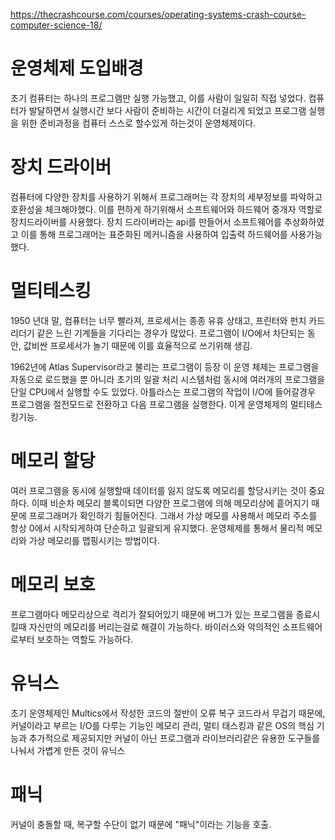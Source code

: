 https://thecrashcourse.com/courses/operating-systems-crash-course-computer-science-18/

# 운영체제 도입배경
초기 컴퓨터는 하나의 프로그램만 실행 가능했고, 이를 사람이 일일히 직접 넣었다.
컴퓨터가 발달하면서 실행시간 보다 사람이 준비하는 시간이 더걸리게 되었고 
프로그램 실행을 위한 준비과정을 컴퓨터 스스로 할수있게 하는것이 운영체제이다.

# 장치 드라이버
컴퓨터에 다양한 장치를 사용하기 위해서 프로그래머는 각 장치의 세부정보를 파악하고 호환성을 체크해야했다.
이를 편하게 하기위해서 소프트웨어와 하드웨어 중개자 역할로 장치드라이버를 사용했다.
장치 드라이버라는 api를 만들어서 소프트웨어를 추상화하였고 
이를 통해 프로그래머는 표준화된 메커니즘을 사용하여 입출력 하드웨어를 사용가능했다.

# 멀티테스킹
1950 년대 말, 컴퓨터는 너무 빨라져, 프로세서는 종종 유휴 상태고,
프린터와 펀치 카드 리더기 같은 느린 기계들을 기다리는 경우가 많았다.
프로그램이 I/O에서 차단되는 동안, 값비싼 프로세서가 놀기 때문에 이를 효율적으로 쓰기위해 생김.

1962년에 Atlas Supervisor라고 불리는 프로그램이 등장
이 운영 체제는 프로그램을 자동으로 로드했을 뿐 아니라 
초기의 일괄 처리 시스템처럼 동시에 여러개의 프로그램을 단일 CPU에서 실행할 수도 있었다.
아틀라스는 프로그램의 작업이 I/O에 들어갈경우 프로그램을 절전모드로 전환하고 다음 프로그램을 실행한다.
이게 운영체제의 멀티테스킹기능.

# 메모리 할당
여러 프로그램을 동시에 실행할때 데이터를 잃지 않도록 메모리를 할당시키는 것이 중요하다.
이때 비순차 메모리 블록이되면 다양한 프로그램에 의해 메모리상에 흩어지기 때문에 프로그래머가 확인하기 힘들어진다.
그래서 가상 메모를 사용해서 메모리 주소를 항상 0에서 시작되게하여 단순하고 일괄되게 유지했다.
운영체제를 통해서 물리적 메모리와 가상 메모리를 맵핑시키는 방법이다.

# 메모리 보호
프로그램마다 메모리상으로 격리가 잘되어있기 때문에 
버그가 있는 프로그램을 종료시킬때 자신만의 메모리를 버리는걸로 해결이 가능하다.
바이러스와 악의적인 소프트웨어로부터 보호하는 역할도 가능하다.

# 유닉스
초기 운영체제인 Multics에서 작성한 코드의 절반이 오류 복구 코드라서 무겁기 때문에,
커널이라고 부르는 I/O를 다루는 기능인 메모리 관리, 멀티 태스킹과 같은 OS의 핵심 기능과 
추가적으로 제공되지만 커널이 아닌 프로그램과 라이브러리같은 유용한 도구들를 나눠서 가볍게 만든 것이 유닉스

# 패닉
커널이 충돌할 때, 복구할 수단이 없기 때문에 "패닉"이라는 기능을 호출.